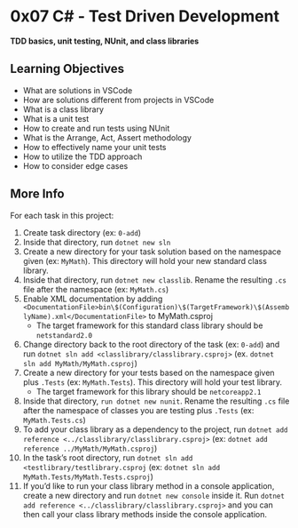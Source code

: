 # 0x07 C# - Test Driven Development


**TDD basics, unit testing, NUnit, and class libraries**


## Learning Objectives

* What are solutions in VSCode
* How are solutions different from projects in VSCode
* What is a class library
* What is a unit test
* How to create and run tests using NUnit
* What is the Arrange, Act, Assert methodology
* How to effectively name your unit tests
* How to utilize the TDD approach
* How to consider edge cases


## More Info

For each task in this project:

1. Create task directory (ex: `0-add`)
2. Inside that directory, run `dotnet new sln`
3. Create a new directory for your task solution based on the namespace given (ex: `MyMath`). This directory will hold your new standard class library.
4. Inside that directory, run `dotnet new classlib`. Rename the resulting `.cs` file after the namespace (ex: `MyMath.cs`)
5. Enable XML documentation by adding `<DocumentationFile>bin\$(Configuration)\$(TargetFramework)\$(AssemblyName).xml</DocumentationFile>` to MyMath.csproj
    * The target framework for this standard class library should be `netstandard2.0`
6. Change directory back to the root directory of the task (ex: `0-add`) and run `dotnet sln add <classlibrary/classlibrary.csproj>` (ex. `dotnet sln add MyMath/MyMath.csproj`)
7. Create a new directory for your tests based on the namespace given plus `.Tests` (ex: `MyMath.Tests`). This directory will hold your test library.
    * The target framework for this library should be `netcoreapp2.1`
8. Inside that directory, `run dotnet new nunit`. Rename the resulting `.cs` file after the namespace of classes you are testing plus `.Tests` (ex: `MyMath.Tests.cs`)
9. To add your class library as a dependency to the project, run `dotnet add reference <../classlibrary/classlibrary.csproj>` (ex: `dotnet add reference ../MyMath/MyMath.csproj`)
10. In the task’s root directory, run `dotnet sln add <testlibrary/testlibrary.csproj` (ex: `dotnet sln add MyMath.Tests/MyMath.Tests.csproj`)
11. If you’d like to run your class library method in a console application, create a new directory and run `dotnet new console` inside it. Run `dotnet add reference <../classlibrary/classlibrary.csproj>` and you can then call your class library methods inside the console application.
